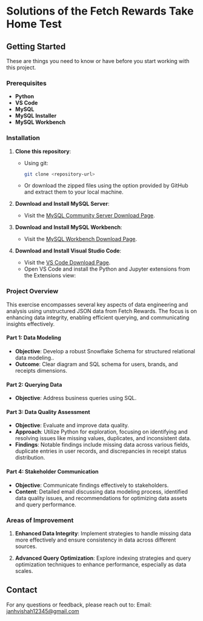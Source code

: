 # Solutions of the Fetch Rewards Take Home Test
## Getting Started

These are things you need to know or have before you start working with this project.

### Prerequisites

- **Python**
- **VS Code**
- **MySQL**
- **MySQL Installer**
- **MySQL Workbench**

### Installation

1. **Clone this repository**:
   - Using git:
     ```bash
     git clone <repository-url>
     ```
   - Or download the zipped files using the option provided by GitHub and extract them to your local machine.

2. **Download and Install MySQL Server**:
   - Visit the [MySQL Community Server Download Page](https://dev.mysql.com/downloads/mysql/).

3. **Download and Install MySQL Workbench**:
   - Visit the [MySQL Workbench Download Page](https://dev.mysql.com/downloads/workbench/).
    
4. **Download and Install Visual Studio Code**:
   - Visit the [VS Code Download Page](https://code.visualstudio.com/Download).
   - Open VS Code and install the Python and Jupyter extensions from the Extensions view:
     

### Project Overview
This exercise encompasses several key aspects of data engineering and analysis using unstructured JSON data from Fetch Rewards. The focus is on enhancing data integrity, enabling efficient querying, and communicating insights effectively.

#### Part 1: Data Modeling
- **Objective**: Develop a robust Snowflake Schema for structured relational data modeling..
- **Outcome**: Clear diagram and SQL schema for users, brands, and receipts dimensions.

#### Part 2: Querying Data
- **Objective**: Address business queries using SQL.

#### Part 3: Data Quality Assessment
- **Objective**: Evaluate and improve data quality.
- **Approach**: Utilize Python for exploration, focusing on identifying and resolving issues like missing values, duplicates, and inconsistent data.
- **Findings**: Notable findings include missing data across various fields, duplicate entries in user records, and discrepancies in receipt status distribution.

#### Part 4: Stakeholder Communication
- **Objective**: Communicate findings effectively to stakeholders.
- **Content**: Detailed email discussing data modeling process, identified data quality issues, and recommendations for optimizing data assets and query performance.

### Areas of Improvement
1. **Enhanced Data Integrity**: Implement strategies to handle missing data more effectively and ensure consistency in data across different sources.
   
2. **Advanced Query Optimization**: Explore indexing strategies and query optimization techniques to enhance performance, especially as data scales.

## Contact
For any questions or feedback, please reach out to:
Email: janhvishah12345@gmail.com
